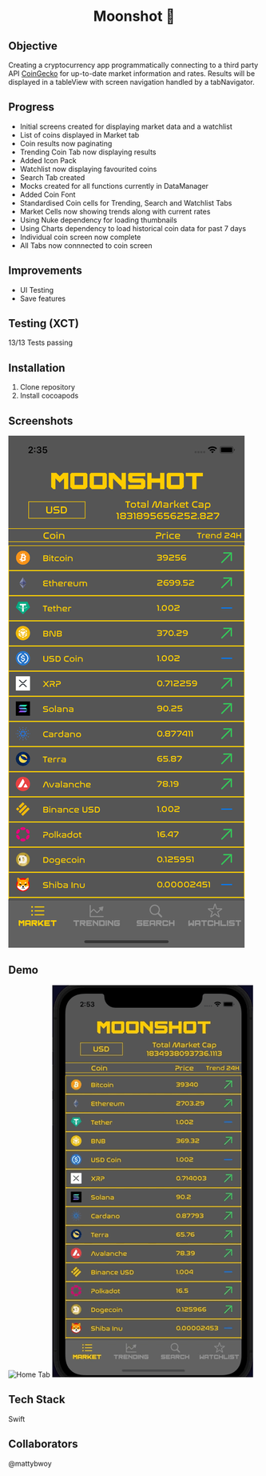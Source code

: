<h1 align="center">

Moonshot :full_moon_with_face:

</h1>

## Objective
Creating a cryptocurrency app programmatically connecting to a third party API [CoinGecko](https://www.coingecko.com/en/api) for up-to-date market information and rates. 
Results will be displayed in a tableView with screen navigation handled by a tabNavigator.

## Progress
- Initial screens created for displaying market data and a watchlist
- List of coins displayed in Market tab
- Coin results now paginating
- Trending Coin Tab now displaying results
- Added Icon Pack
- Watchlist now displaying favourited coins
- Search Tab created
- Mocks created for all functions currently in DataManager
- Added Coin Font
- Standardised Coin cells for Trending, Search and Watchlist Tabs
- Market Cells now showing trends along with current rates
- Using Nuke dependency for loading thumbnails
- Using Charts dependency to load historical coin data for past 7 days
- Individual coin screen now complete
- All Tabs now connnected to coin screen

## Improvements
- UI Testing
- Save features

## Testing (XCT)
13/13 Tests passing

## Installation

1. Clone repository
2. Install cocoapods

## Screenshots
![HomeScreen](Documentation/HomeScreen.png)

## Demo
![Home Tab](Documentation/Demo1.gif)
![Other Tabs](Documentation/Demo2.gif)

## Tech Stack
Swift

## Collaborators
@mattybwoy
